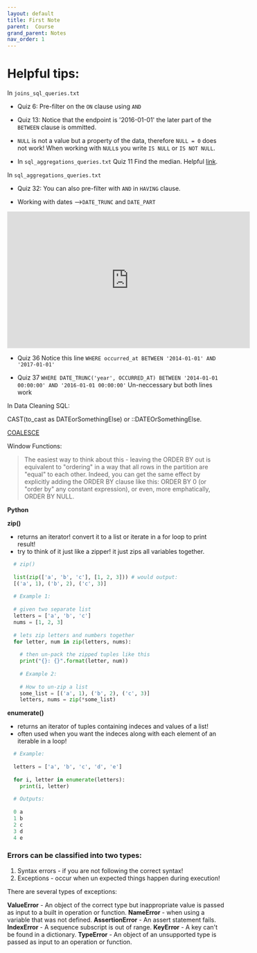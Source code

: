 ```yaml
---
layout: default
title: First Note
parent:  Course
grand_parent: Notes
nav_order: 1
---
```


# Helpful tips:

In `joins_sql_queries.txt` 
* Quiz 6: Pre-filter on the `ON` clause using `AND`
* Quiz 13: Notice that the endpoint is '2016-01-01' the later part of the `BETWEEN` clause is ommitted. 

* `NULL` is not a value but a property of the data, therefore `NULL = 0` does not work! When working with `NULL`s you write `IS NULL` or `IS NOT NULL`.
* In `sql_aggregations_queries.txt` Quiz 11 Find the median. Helpful [link](https://www.compose.com/articles/metrics-maven-meet-in-the-middle-median-in-postgresql/).

In `sql_aggregations_queries.txt`

* Quiz 32: You can also pre-filter with `AND` in `HAVING` clause.

* Working with dates -->`DATE_TRUNC` and `DATE_PART`
<iframe width="560" height="315" src="https://www.youtube.com/embed/UPWkDhW4cLI" frameborder="0" allow="accelerometer; autoplay; clipboard-write; encrypted-media; gyroscope; picture-in-picture" allowfullscreen></iframe>

* Quiz 36 Notice this line
`WHERE occurred_at BETWEEN '2014-01-01' AND '2017-01-01'`

* Quiz 37 
`WHERE DATE_TRUNC('year', OCCURRED_AT) BETWEEN '2014-01-01 00:00:00' AND '2016-01-01 00:00:00'`
Un-neccessary but both lines work

In Data Cleaning SQL:

CAST(to_cast as DATEorSomethingElse) or ::DATEOrSomethingElse.

[COALESCE](https://youtu.be/86vgu-ECBCQ?t=28)

Window Functions:

>The easiest way to think about this - leaving the ORDER BY out is equivalent to "ordering" in a way that all rows in the partition are "equal" to each other. Indeed, you can get the same effect by explicitly adding the ORDER BY clause like this: ORDER BY 0 (or "order by" any constant expression), or even, more emphatically, ORDER BY NULL.

**Python**

**zip()**

* returns an iterator! convert it to a list or iterate in a for loop to print result! 
* try to think of it just like a zipper! it just zips all variables together.

```python
  # zip()
  
  list(zip(['a', 'b', 'c'], [1, 2, 3])) # would output: 
  [('a', 1), ('b', 2), ('c', 3)] 
  
  # Example 1:
  
  # given two separate list
  letters = ['a', 'b', 'c']
  nums = [1, 2, 3]
  
  # lets zip letters and numbers together
  for letter, num in zip(letters, nums):
    
    # then un-pack the zipped tuples like this
    print("{}: {}".format(letter, num))
    
    # Example 2:
    
    # How to un-zip a list
    some_list = [('a', 1), ('b', 2), ('c', 3)]
    letters, nums = zip(*some_list)
```
**enumerate()**

* returns an iterator of tuples containing indeces and values of a list!
* often used when you want the indeces along with each element of an iterable in a loop!

```python
  # Example:
  
  letters = ['a', 'b', 'c', 'd', 'e']
  
  for i, letter in enumerate(letters):
    print(i, letter)
    
  # Outputs:
  
  0 a
  1 b
  2 c
  3 d
  4 e
```

### Errors can be classified into two types:
1. Syntax errors - if you are not following the correct syntax! 
2. Exceptions - occur when un expected things happen during execution!

There are several types of exceptions:

**ValueError** - An object of the correct type but inappropriate value is passed as input to a built in operation or function.
**NameError** - when using a variable that was not defined. 
**AssertionError** - An assert statement fails.
**IndexError** - A sequence subscript is out of range.
**KeyError** - A key can't be found in a dictionary.
**TypeError** - An object of an unsupported type is passed as input to an operation or function.




